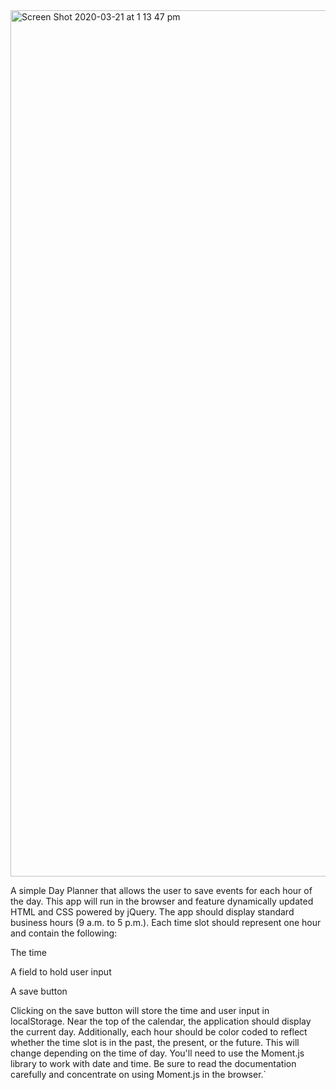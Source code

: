 <img width="1386" alt="Screen Shot 2020-03-21 at 1 13 47 pm" src="https://user-images.githubusercontent.com/59923059/77217875-d6f5cc80-6b75-11ea-9037-f9a985ed5416.png">


A simple Day Planner that allows the user to save events for each hour of the day. This app will run in the browser and feature dynamically updated HTML and CSS powered by jQuery.
The app should display standard business hours (9 a.m. to 5 p.m.). Each time slot should represent one hour and contain the following:


The time


A field to hold user input


A save button


Clicking on the save button will store the time and user input in localStorage.
Near the top of the calendar, the application should display the current day. Additionally, each hour should be color coded to reflect whether the time slot is in the past, the present, or the future. This will change depending on the time of day.
You'll need to use the Moment.js library to work with date and time. Be sure to read the documentation carefully and concentrate on using Moment.js in the browser.`



